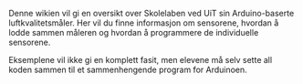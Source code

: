 Denne wikien vil gi en oversikt over Skolelaben ved UiT sin Arduino-baserte
luftkvalitetsmåler. Her vil du finne informasjon om sensorene, hvordan å lodde
sammen måleren og hvordan å programmere de individuelle sensorene.

Eksemplene vil ikke gi en komplett fasit, men elevene må selv sette all koden
sammen til et sammenhengende program for Arduinoen.
